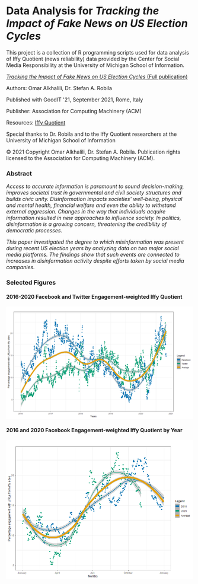 <h1>Data Analysis for <em>Tracking the Impact of Fake News on US Election Cycles</em></h1>

<p>This project is a collection of R programming scripts used for data analysis of Iffy Quotient (news reliability) data provided by the Center for Social Media Responsibility at the University of
Michigan School of Information.</p>

<a href="https://doi.org/10.1145/3462203.3475920"><em>Tracking the Impact of Fake News on US Election Cycles</em> (Full publication)</a>

<p>Authors: Omar Alkhalili, Dr. Stefan A. Robila</p>

<p>Published with GoodIT '21, September 2021, Rome, Italy</p>

<p>Publisher: Association for Computing Machinery (ACM)</p>

<p>Resources: <a href="https://csmr.umich.edu/projects/iffy-quotient/">Iffy Quotient</a></p>

<p>Special thanks to Dr. Robila and to the Iffy Quotient researchers at the University of Michigan School of Information</p>

<p>© 2021 Copyright Omar Alkhalili, Dr. Stefan A. Robila. Publication rights licensed to the Association for Computing Machinery (ACM).</p>

<h3>Abstract</h3>

<p><em>Access to accurate information is paramount to sound decision-making, improves societal trust in governmental and civil society structures and builds civic unity. Disinformation impacts societies' well-being, physical and mental health, financial welfare and even the ability to withstand external aggression. Changes in the way that individuals acquire information resulted in new approaches to influence society. In politics, disinformation is a growing concern, threatening the credibility of democratic processes.</em></p>

<p><em>This paper investigated the degree to which misinformation was present during recent US election years by analyzing data on two major social media platforms. The findings show that such events are connected to increases in disinformation activity despite efforts taken by social media companies.</em></p>

<h3>Selected Figures</h3>

<h4>2016-2020 Facebook and Twitter Engagement-weighted Iffy Quotient</h4>

<img src="./2016-2020-facebook-and-twitter-engagement-weighted-iffy-quotient.png"/>

<h4>2016 and 2020 Facebook Engagement-weighted Iffy Quotient by Year</h4>

<img src="./2016-and-2020-facebook-engagement-weighted-iffy-quotient-by-year.png"/>
